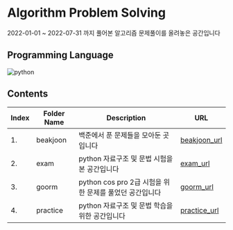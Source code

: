 # Algorithm Problem Solving
2022-01-01 ~ 2022-07-31 까지 풀어본 알고리즘 문제풀이를 올려놓은 공간입니다

## Programming Language
![python](https://user-images.githubusercontent.com/37185394/184143456-e768c106-4494-49dc-821c-67915b8e6d3e.png)

## Contents

| Index | Folder Name | Description | URL |
| ----- | ------ | ------ | ------ |
| 1.    | beakjoon | 백준에서 푼 문제들을 모아둔 곳입니다 | [beakjoon_url][beakjoon]
| 2.    | exam | python 자료구조 및 문법 시험을 본 공간입니다 | [exam_url][exam]
| 3.    | goorm | python cos pro 2급 시험을 위한 문제를 풀었던 공간입니다 | [goorm_url][goorm]
| 4.    | practice | python 자료구조 및 문법 학습을 위한 공간입니다 | [practice_url][practice]

[beakjoon]: <https://www.acmicpc.net/>
[exam]: <https://wikidocs.net/book/1>
[goorm]: <https://edu.goorm.io/lecture/17033/cos-pro-2%EA%B8%89-%EA%B8%B0%EC%B6%9C%EB%AC%B8%EC%A0%9C-python/>
[practice]:<https://algolabs.modoo.at/?link=3b5d98fa&messageNo=1&mode=view&query=&queryType=0&myList=0&page=1>
